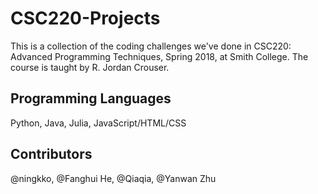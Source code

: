 # CSC220-Projects
This is a collection of the coding challenges we've done in CSC220: Advanced Programming Techniques, Spring 2018, at Smith College. The course is taught by R. Jordan Crouser.

## Programming Languages
Python, Java, Julia, JavaScript/HTML/CSS

## Contributors
@ningkko, @Fanghui He, @Qiaqia, @Yanwan Zhu


